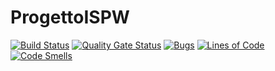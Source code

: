 # ProgettoISPW
[![Build Status](https://travis-ci.com/gianmarcomerletti/ProgettoISPW.svg?branch=master)](https://travis-ci.com/gianmarcomerletti/ProgettoISPW)
[![Quality Gate Status](https://sonarcloud.io/api/project_badges/measure?project=gianmarcomerletti_ProgettoISPW&metric=alert_status)](https://sonarcloud.io/dashboard?id=gianmarcomerletti_ProgettoISPW)
[![Bugs](https://sonarcloud.io/api/project_badges/measure?project=gianmarcomerletti_ProgettoISPW&metric=bugs)](https://sonarcloud.io/dashboard?id=gianmarcomerletti_ProgettoISPW)
[![Lines of Code](https://sonarcloud.io/api/project_badges/measure?project=gianmarcomerletti_ProgettoISPW&metric=ncloc)](https://sonarcloud.io/dashboard?id=gianmarcomerletti_ProgettoISPW)
[![Code Smells](https://sonarcloud.io/api/project_badges/measure?project=gianmarcomerletti_ProgettoISPW&metric=code_smells)](https://sonarcloud.io/dashboard?id=gianmarcomerletti_ProgettoISPW)
